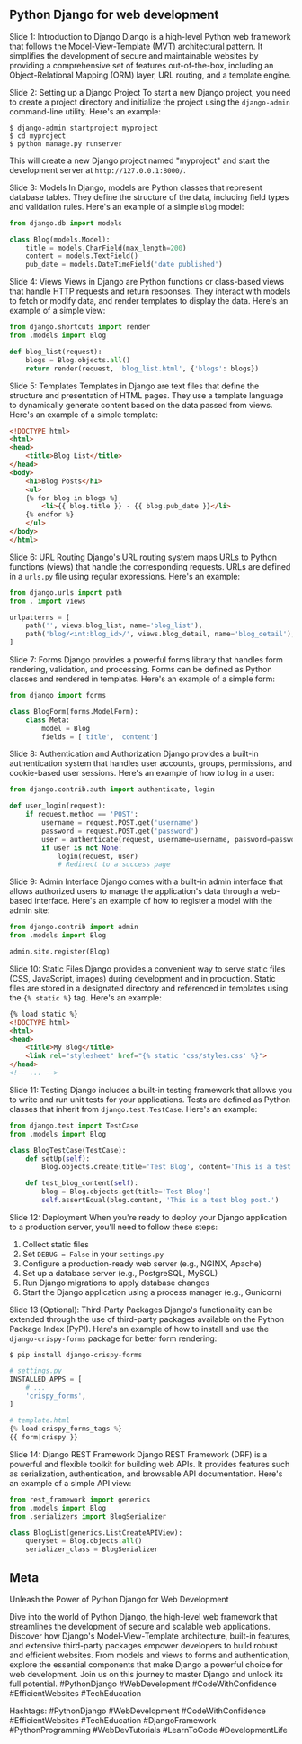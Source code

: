 ## Python Django for web development

Slide 1: 
Introduction to Django
Django is a high-level Python web framework that follows the Model-View-Template (MVT) architectural pattern. It simplifies the development of secure and maintainable websites by providing a comprehensive set of features out-of-the-box, including an Object-Relational Mapping (ORM) layer, URL routing, and a template engine.

Slide 2: 
Setting up a Django Project
To start a new Django project, you need to create a project directory and initialize the project using the `django-admin` command-line utility. Here's an example:

```
$ django-admin startproject myproject
$ cd myproject
$ python manage.py runserver
```

This will create a new Django project named "myproject" and start the development server at `http://127.0.0.1:8000/`.

Slide 3: 
Models
In Django, models are Python classes that represent database tables. They define the structure of the data, including field types and validation rules. Here's an example of a simple `Blog` model:

```python
from django.db import models

class Blog(models.Model):
    title = models.CharField(max_length=200)
    content = models.TextField()
    pub_date = models.DateTimeField('date published')
```

Slide 4: 
Views
Views in Django are Python functions or class-based views that handle HTTP requests and return responses. They interact with models to fetch or modify data, and render templates to display the data. Here's an example of a simple view:

```python
from django.shortcuts import render
from .models import Blog

def blog_list(request):
    blogs = Blog.objects.all()
    return render(request, 'blog_list.html', {'blogs': blogs})
```

Slide 5: 
Templates
Templates in Django are text files that define the structure and presentation of HTML pages. They use a template language to dynamically generate content based on the data passed from views. Here's an example of a simple template:

```html
<!DOCTYPE html>
<html>
<head>
    <title>Blog List</title>
</head>
<body>
    <h1>Blog Posts</h1>
    <ul>
    {% for blog in blogs %}
        <li>{{ blog.title }} - {{ blog.pub_date }}</li>
    {% endfor %}
    </ul>
</body>
</html>
```

Slide 6: 
URL Routing
Django's URL routing system maps URLs to Python functions (views) that handle the corresponding requests. URLs are defined in a `urls.py` file using regular expressions. Here's an example:

```python
from django.urls import path
from . import views

urlpatterns = [
    path('', views.blog_list, name='blog_list'),
    path('blog/<int:blog_id>/', views.blog_detail, name='blog_detail'),
]
```

Slide 7: 
Forms 
Django provides a powerful forms library that handles form rendering, validation, and processing. Forms can be defined as Python classes and rendered in templates. Here's an example of a simple form:

```python
from django import forms

class BlogForm(forms.ModelForm):
    class Meta:
        model = Blog
        fields = ['title', 'content']
```

Slide 8: 
Authentication and Authorization
Django provides a built-in authentication system that handles user accounts, groups, permissions, and cookie-based user sessions. Here's an example of how to log in a user:

```python
from django.contrib.auth import authenticate, login

def user_login(request):
    if request.method == 'POST':
        username = request.POST.get('username')
        password = request.POST.get('password')
        user = authenticate(request, username=username, password=password)
        if user is not None:
            login(request, user)
            # Redirect to a success page
```

Slide 9: 
Admin Interface 
Django comes with a built-in admin interface that allows authorized users to manage the application's data through a web-based interface. Here's an example of how to register a model with the admin site:

```python
from django.contrib import admin
from .models import Blog

admin.site.register(Blog)
```

Slide 10: 
Static Files 
Django provides a convenient way to serve static files (CSS, JavaScript, images) during development and in production. Static files are stored in a designated directory and referenced in templates using the `{% static %}` tag. Here's an example:

```html
{% load static %}
<!DOCTYPE html>
<html>
<head>
    <title>My Blog</title>
    <link rel="stylesheet" href="{% static 'css/styles.css' %}">
</head>
<!-- ... -->
```

Slide 11: 
Testing 
Django includes a built-in testing framework that allows you to write and run unit tests for your applications. Tests are defined as Python classes that inherit from `django.test.TestCase`. Here's an example:

```python
from django.test import TestCase
from .models import Blog

class BlogTestCase(TestCase):
    def setUp(self):
        Blog.objects.create(title='Test Blog', content='This is a test blog post.')

    def test_blog_content(self):
        blog = Blog.objects.get(title='Test Blog')
        self.assertEqual(blog.content, 'This is a test blog post.')
```

Slide 12: 
Deployment 
When you're ready to deploy your Django application to a production server, you'll need to follow these steps:

1. Collect static files
2. Set `DEBUG = False` in your `settings.py`
3. Configure a production-ready web server (e.g., NGINX, Apache)
4. Set up a database server (e.g., PostgreSQL, MySQL)
5. Run Django migrations to apply database changes
6. Start the Django application using a process manager (e.g., Gunicorn)

Slide 13 (Optional): Third-Party Packages Django's functionality can be extended through the use of third-party packages available on the Python Package Index (PyPI). Here's an example of how to install and use the `django-crispy-forms` package for better form rendering:

```
$ pip install django-crispy-forms
```

```python
# settings.py
INSTALLED_APPS = [
    # ...
    'crispy_forms',
]

# template.html
{% load crispy_forms_tags %}
{{ form|crispy }}
```

Slide 14: 
Django REST Framework 
Django REST Framework (DRF) is a powerful and flexible toolkit for building web APIs. It provides features such as serialization, authentication, and browsable API documentation. Here's an example of a simple API view:

```python
from rest_framework import generics
from .models import Blog
from .serializers import BlogSerializer

class BlogList(generics.ListCreateAPIView):
    queryset = Blog.objects.all()
    serializer_class = BlogSerializer
```

## Meta
Unleash the Power of Python Django for Web Development

Dive into the world of Python Django, the high-level web framework that streamlines the development of secure and scalable web applications. Discover how Django's Model-View-Template architecture, built-in features, and extensive third-party packages empower developers to build robust and efficient websites. From models and views to forms and authentication, explore the essential components that make Django a powerful choice for web development. Join us on this journey to master Django and unlock its full potential. #PythonDjango #WebDevelopment #CodeWithConfidence #EfficientWebsites #TechEducation

Hashtags: #PythonDjango #WebDevelopment #CodeWithConfidence #EfficientWebsites #TechEducation #DjangoFramework #PythonProgramming #WebDevTutorials #LearnToCode #DevelopmentLife

